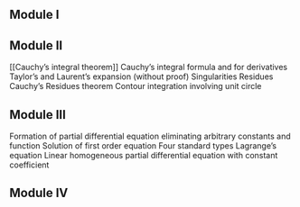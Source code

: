## Module I

## Module II
[[Cauchy’s integral theorem]]
Cauchy’s integral formula and for derivatives
Taylor’s and Laurent’s expansion (without proof)
Singularities
Residues
Cauchy’s Residues theorem
Contour integration involving unit circle
## Module III
Formation of partial differential equation eliminating arbitrary constants and function
Solution of first order equation
Four standard types
Lagrange’s equation
Linear homogeneous partial differential equation with constant coefficient
## Module IV
